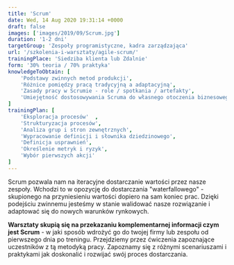 ```yaml
---
title: 'Scrum'
date: Wed, 14 Aug 2020 19:31:14 +0000
draft: false
images: ['images/2019/09/Scrum.jpg']
duration: '1-2 dni'
targetGroup: 'Zespoły programistyczne, kadra zarządzająca'
url: '/szkolenia-i-warsztaty/agile-scrum/'
trainingPlace: 'Siedziba klienta lub Zdalnie'
form: '30% teoria / 70% praktyka'
knowledgeToObtain: [
    'Podstawy zwinnych metod produkcji', 
    'Różnice pomiędzy pracą tradycyjną a adaptacyjną', 
    'Zasady pracy w Scrumie - role / spotkania / artefakty', 
    'Umiejętność dostosowywania Scruma do własnego otoczenia biznesowego'
]
trainingPlan: [
    'Eksploracja procesów'  , 
    'Strukturyzacja procesów', 
    'Analiza grup i stron zewnętrznych',
    'Wypracowanie definicji i słownika dziedzinowego',
    'Definicja usprawnień', 
    'Określenie metryk i ryzyk', 
    'Wybór pierwszych akcji'
]
---
```

Scrum pozwala nam na iteracyjne dostarczanie wartości przez nasze zespoły. Wchodzi to w opozycję do dostarczania "waterfallowego" - skupionego na przyniesieniu wartości dopiero na sam koniec prac. Dzięki podejściu zwinnemu jesteśmy w stanie walidować nasze rozwiązanie i adaptować się do nowych warunków rynkowych.

**Warsztaty skupią się na przekazaniu komplementarnej informacji czym jest Scrum** - w jaki sposób wdrożyć go do twojej firmy lub zespołu od pierwszego dnia po treningu. Przejdziemy przez ćwiczenia zapoznające uczestników z tą metodyką pracy. Zapoznamy się z różnymi scenariuszami i praktykami jak doskonalić i rozwijać swój proces dostarczania.